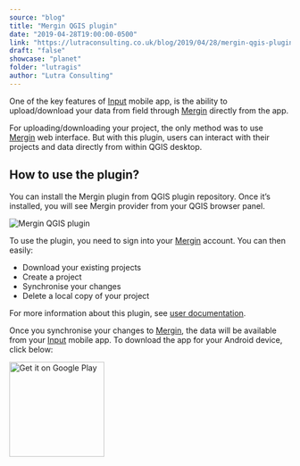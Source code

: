 ```yaml
---
source: "blog"
title: "Mergin QGIS plugin"
date: "2019-04-28T19:00:00-0500"
link: "https://lutraconsulting.co.uk/blog/2019/04/28/mergin-qgis-plugin/"
draft: "false"
showcase: "planet"
folder: "lutragis"
author: "Lutra Consulting"
---
```


<p>One of the key features of <a href="https://merginmaps.com/">Input</a> mobile app, is the ability to upload/download your data from field through <a href="https://merginmaps.com/">Mergin</a> directly from the app.</p>

<!-- more -->

<p>For uploading/downloading your project, the only method was to use <a href="https://merginmaps.com/">Mergin</a> web interface. But with this plugin, users can interact with their projects and data directly from within QGIS desktop.</p>

<h2 id="how-to-use-the-plugin">How to use the plugin?</h2>

<p>You can install the Mergin plugin from QGIS plugin repository. Once it’s installed, you will see Mergin provider from your QGIS browser panel.</p>

<p><img alt="Mergin QGIS plugin" src="https://github.com/lutraconsulting/qgis-mergin-plugin/blob/master/docs/images/mergin-browser.png?raw=true" /></p>

<p>To use the plugin, you need to sign into your <a href="https://merginmaps.com/">Mergin</a> account. You can then easily:</p>

<ul>
  <li>Download your existing projects</li>
  <li>Create a project</li>
  <li>Synchronise your changes</li>
  <li>Delete a local copy of your project</li>
</ul>

<p>For more information about this plugin, see <a href="https://github.com/lutraconsulting/qgis-mergin-plugin/blob/master/docs/user-docs.md#user-documentation">user documentation</a>.</p>

<p>Once you synchronise your changes to <a href="https://merginmaps.com/">Mergin</a>, the data will be available from your <a href="https://merginmaps.com/">Input</a> mobile app. To download the app for your Android device, click below:</p>

<p><a href="https://play.google.com/store/apps/details?id=uk.co.lutraconsulting&amp;utm_source=lutra-atom&amp;utm_medium=lutra-blog&amp;utm_campaign=input"><img alt="Get it on Google Play" src="https://play.google.com/intl/en_us/badges/images/generic/en_badge_web_generic.png" width="170" /></a></p>
